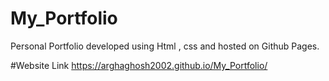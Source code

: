 # My_Portfolio
Personal Portfolio developed using Html , css and hosted on Github Pages.

  #Website Link
  https://arghaghosh2002.github.io/My_Portfolio/
